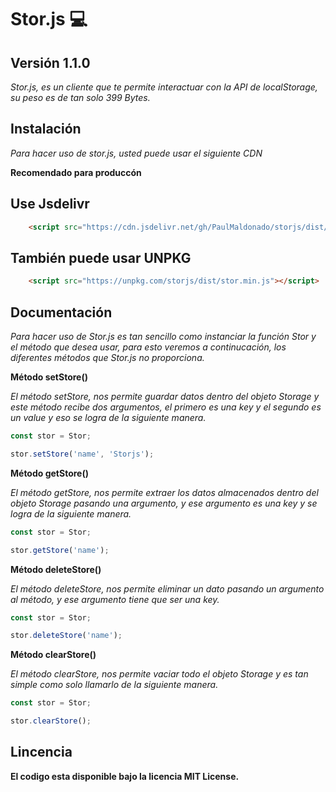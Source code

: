 # Stor.js 💻

## Versión 1.1.0

*Stor.js, es un cliente que te permite interactuar con la API de localStorage, su peso es de tan solo 399 Bytes.*

## Instalación

*Para hacer uso de stor.js, usted puede usar el siguiente CDN*

**Recomendado para produccón**

## Use Jsdelivr

```html
    <script src="https://cdn.jsdelivr.net/gh/PaulMaldonado/storjs/dist/stor.min.js"></script>
```

## También puede usar UNPKG 

```html
    <script src="https://unpkg.com/storjs/dist/stor.min.js"></script>
```

## Documentación

*Para hacer uso de Stor.js es tan sencillo como instanciar la función Stor y el método que desea usar, para esto veremos a continucación, los diferentes métodos que Stor.js no proporciona.*

**Método setStore()**

*El método setStore, nos permite guardar datos dentro del objeto Storage y este método recibe dos argumentos, el primero es una key y el segundo es un value y eso se logra de la siguiente manera.*

```javascript
const stor = Stor;

stor.setStore('name', 'Storjs');
```
**Método getStore()**

*El método getStore, nos permite extraer los datos almacenados dentro del objeto Storage pasando una argumento, y ese argumento es una key y se logra de la siguiente manera.*

```javascript
const stor = Stor;

stor.getStore('name');
```
**Método deleteStore()**

*El método deleteStore, nos permite eliminar un dato pasando un argumento al método, y ese argumento tiene que ser una key.*

```javascript
const stor = Stor;

stor.deleteStore('name');
```
**Método clearStore()**

*El método clearStore, nos permite vaciar todo el objeto Storage y es tan simple como solo llamarlo de la siguiente manera.*

```javascript
const stor = Stor;

stor.clearStore();
```

## Lincencia

**El codigo esta disponible bajo la licencia MIT License.**

